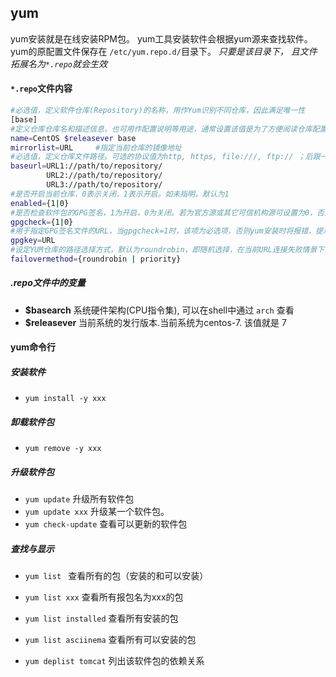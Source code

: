 ## yum 

yum安装就是在线安装RPM包。 yum工具安装软件会根据yum源来查找软件。 yum的原配置文件保存在 `/etc/yum.repo.d/`目录下。 *只要是该目录下， 且文件拓展名为`*.repo`就会生效*

#### `*.repo`文件内容

```bash
#必选值，定义软件仓库(Repository)的名称，用作Yum识别不同仓库，因此满足唯一性             
[base]                               
#定义仓库仓库名和描述信息，也可用作配置说明等用途，通常设置该值是为了方便阅读仓库配置文件，支持$releasever $basearch这样的变量，可省略
name=CentOS $releasever base
mirrorlist=URL     #指定当前仓库的镜像地址
#必选值，定义仓库文件路径。可选的协议值为http, https, file:///, ftp:// ；后跟一个或多个URL(但只能有一个baseurl)，需要特别注意的是，URL必须指向该Repository软件列表目录的上一级，简练的说明就是必须指向Repository repodata的上一级目录；特别需要注意的是，由于在类Unix系统(Unix Like OS) 中，正斜杠"/"用作路径分隔符及根目录，因此使用绝对路径表示本地RPM仓库路径时，必须使用3个正斜杠。变量$releasever用于识别系统发行版本，通常是5,6,7等数字; $basearch用于识别CPU架构，可能的值为i386、i686、x86_64等，设置这些变量是为了方便通过yum安装或升级仓库软件包。
baseurl=URL1://path/to/repository/
        URL2://path/to/repository/
        URL3://path/to/repository/
#是否开启当前仓库，0表示关闭，1表示开启。如未指明，默认为1
enabled={1|0}            
#是否检查软件包的GPG签名，1为开启，0为关闭。若为官方源或其它可信机构源可设置为0，否则建议开启GPG检查
gpgcheck={1|0}             
#用于指定GPG签名文件的URL，当gpgcheck=1时，该项为必选项，否则yum安装时将报错，提示当前Repository不被信任
gpgkey=URL               
#设定YUM仓库的路径选择方式，默认为roundrobin，即随机选择，在当前URL连接失败情景下，yum将自动随机选择下一个，依次类推；当设定failovermethod的值为priority时，将根据Repository URL的次序依次选择
failovermethod={roundrobin | priority}        
```

##### .repo文件中的变量

-  **\$basearch**     系统硬件架构(CPU指令集), 可以在shell中通过 `arch` 查看 
- **\$releasever**    当前系统的发行版本.当前系统为centos-7. 该值就是 7



#### yum命令行

##### 安装软件

- `yum install -y xxx`  

##### 卸载软件包

- `yum remove -y xxx`

##### 升级软件包

- `yum update`   升级所有软件包
- `yum update xxx`  升级某一个软件包。
- `yum check-update`  查看可以更新的软件包

##### 查找与显示

- `yum list ` 查看所有的包（安装的和可以安装）
- `yum list xxx` 查看所有报包名为xxx的包
- `yum list installed`  查看所有安装的包
- `yum list asciinema` 查看所有可以安装的包

- `yum deplist tomcat` 列出该软件包的依赖关系